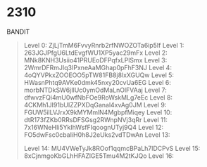 # 2310
BANDIT
>Level 0:
ZjLjTmM6FvvyRnrb2rfNWOZOTa6ip5If
>Level 1:
263JGJPfgU6LtdEvgfWU1XP5yac29mFx
>Level 2:
MNk8KNH3Usiio41PRUEoDFPqfxLPlSmx
>Level 3:
2WmrDFRmJIq3IPxneAaMGhap0pFhF3NJ
>Level 4:
>4oQYVPkxZOOEOO5pTW81FB8j8lxXGUQw
>Level 5:
>HWasnPhtq9AVKe0dmk45nxy20cvUa6EG
>Level 6:
>morbNTDkSW6jIlUc0ymOdMaLnOlFVAaj
>Level 7:
>dfwvzFQi4mU0wfNbFOe9RoWskMLg7eEc
>Level 8:
>4CKMh1JI91bUIZZPXDqGanal4xvAg0JM
>Level 9:
>FGUW5ilLVJrxX9kMYMmlN4MgbpfMiqey
>Level 10:
>dtR173fZKb0RRsDFSGsg2RWnpNVj3qRr
>Level 11:
>7x16WNeHIi5YkIhWsfFIqoognUTyj9Q4
>Level 12:
>FO5dwFsc0cbaIiH0h8J2eUks2vdTDwAn
Level 13:
>
>Level 14:
>MU4VWeTyJk8ROof1qqmcBPaLh7lDCPvS
>Level 15:
>8xCjnmgoKbGLhHFAZlGE5Tmu4M2tKJQo
>Level 16:
>
